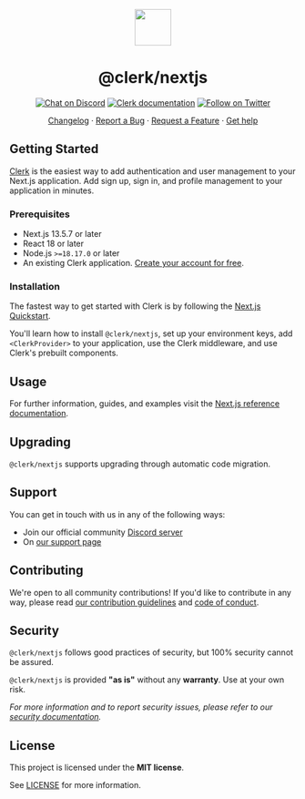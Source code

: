 <p align="center">
  <a href="https://clerk.com?utm_source=github&utm_medium=clerk_nextjs" target="_blank" rel="noopener noreferrer">
    <picture>
      <source media="(prefers-color-scheme: dark)" srcset="https://images.clerk.com/static/logo-dark-mode-400x400.png">
      <img src="https://images.clerk.com/static/logo-light-mode-400x400.png" height="64">
    </picture>
  </a>
  <br />
  <h1 align="center">@clerk/nextjs</h1>
</p>

<div align="center">

[![Chat on Discord](https://img.shields.io/discord/856971667393609759.svg?logo=discord)](https://clerk.com/discord)
[![Clerk documentation](https://img.shields.io/badge/documentation-clerk-green.svg)](https://clerk.com/docs?utm_source=github&utm_medium=clerk_nextjs)
[![Follow on Twitter](https://img.shields.io/twitter/follow/ClerkDev?style=social)](https://twitter.com/intent/follow?screen_name=ClerkDev)

[Changelog](https://github.com/clerk/javascript/blob/main/packages/nextjs/CHANGELOG.md)
·
[Report a Bug](https://github.com/clerk/javascript/issues/new?assignees=&labels=needs-triage&projects=&template=BUG_REPORT.yml)
·
[Request a Feature](https://feedback.clerk.com/roadmap)
·
[Get help](https://clerk.com/contact/support?utm_source=github&utm_medium=clerk_nextjs)

</div>

## Getting Started

[Clerk](https://clerk.com/?utm_source=github&utm_medium=clerk_nextjs) is the easiest way to add authentication and user management to your Next.js application. Add sign up, sign in, and profile management to your application in minutes.

### Prerequisites

- Next.js 13.5.7 or later
- React 18 or later
- Node.js `>=18.17.0` or later
- An existing Clerk application. [Create your account for free](https://dashboard.clerk.com/sign-up?utm_source=github&utm_medium=clerk_nextjs).

### Installation

The fastest way to get started with Clerk is by following the [Next.js Quickstart](https://clerk.com/docs/quickstarts/nextjs?utm_source=github&utm_medium=clerk_nextjs).

You'll learn how to install `@clerk/nextjs`, set up your environment keys, add `<ClerkProvider>` to your application, use the Clerk middleware, and use Clerk's prebuilt components.

## Usage

For further information, guides, and examples visit the [Next.js reference documentation](https://clerk.com/docs/references/nextjs/overview?utm_source=github&utm_medium=clerk_nextjs).

## Upgrading

`@clerk/nextjs` supports upgrading through automatic code migration.

## Support

You can get in touch with us in any of the following ways:

- Join our official community [Discord server](https://clerk.com/discord)
- On [our support page](https://clerk.com/contact/support?utm_source=github&utm_medium=clerk_nextjs)

## Contributing

We're open to all community contributions! If you'd like to contribute in any way, please read [our contribution guidelines](https://github.com/clerk/javascript/blob/main/docs/CONTRIBUTING.md) and [code of conduct](https://github.com/clerk/javascript/blob/main/docs/CODE_OF_CONDUCT.md).

## Security

`@clerk/nextjs` follows good practices of security, but 100% security cannot be assured.

`@clerk/nextjs` is provided **"as is"** without any **warranty**. Use at your own risk.

_For more information and to report security issues, please refer to our [security documentation](https://github.com/clerk/javascript/blob/main/docs/SECURITY.md)._

## License

This project is licensed under the **MIT license**.

See [LICENSE](https://github.com/clerk/javascript/blob/main/packages/nextjs/LICENSE) for more information.
